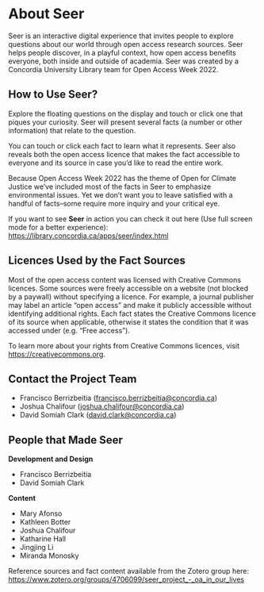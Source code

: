 # About Seer 
Seer is an interactive digital experience that invites people to explore questions about our world through open access research sources. Seer helps people discover, in a playful context, how open access benefits everyone, both inside and outside of academia. Seer was created by a Concordia University Library team for Open Access Week 2022. 

## How to Use Seer? 

Explore the floating questions on the display and touch or click one that piques your curiosity. Seer will present several facts (a number or other information) that relate to the question. 

You can touch or click each fact to learn what it represents. Seer also reveals both the open access licence that makes the fact accessible to everyone and its source in case you’d like to read the entire work. 

Because Open Access Week 2022 has the theme of Open for Climate Justice we’ve included most of the facts in Seer to emphasize environmental issues. Yet we don’t want you to leave satisfied with a handful of facts–some require more inquiry and your critical eye. 

If you want to see **Seer** in action you can check it out here (Use full screen mode for a better experience): https://library.concordia.ca/apps/seer/index.html





## Licences Used by the Fact Sources 

Most of the open access content was licensed with Creative Commons licences. Some sources were freely accessible on a website (not blocked by a paywall) without specifying a licence. For example, a journal publisher may label an article “open access” and make it publicly accessible without identifying additional rights. Each fact states the Creative Commons licence of its source when applicable, otherwise it states the condition that it was accessed under (e.g. “Free access”). 

To learn more about your rights from Creative Commons licences, visit https://creativecommons.org. 

 
## Contact the Project Team 

- Francisco Berrizbeitia (francisco.berrizbeitia@concordia.ca) 
- Joshua Chalifour (joshua.chalifour@concordia.ca) 
- David Somiah Clark (david.clark@concordia.ca) 

## People that Made Seer 

**Development and Design**

- Francisco Berrizbeitia 
- David Somiah Clark 

**Content**

- Mary Afonso 
- Kathleen Botter 
- Joshua Chalifour 
- Katharine Hall 
- Jingjing Li 
- Miranda Monosky 

Reference sources and fact content available from the Zotero group here: 
https://www.zotero.org/groups/4706099/seer_project_-_oa_in_our_lives 